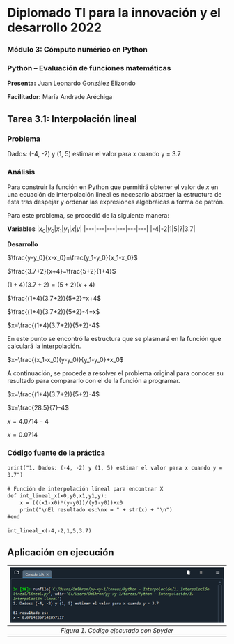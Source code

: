 ﻿# Diplomado TI para la innovación y el desarrollo 2022

### Módulo 3: Cómputo numérico en Python
### Python – Evaluación de funciones matemáticas

**Presenta:**
Juan Leonardo González Elizondo

**Facilitador:**
María Andrade Aréchiga

## Tarea 3.1: Interpolación lineal

### Problema
Dados: (-4, -2) y (1, 5) estimar el valor para x cuando y = 3.7

### Análisis
Para construir la función en Python que permitirá obtener el valor  de $x$ en una ecuación de interpolación lineal es necesario abstraer la estructura de ésta tras despejar y ordenar las expresiones algebráicas a forma de patrón.

Para este problema, se procedió de la siguiente manera:

**Variables**
|$x_0$|$y_0$|$x_1$|$y_1$|$x$|$y$|
|---|---|---|---|---|---|
|-4|-2|1|5|?|3.7|


**Desarrollo**

$\frac{y-y_0}{x-x_0}=\frac{y_1-y_0}{x_1-x_0}$

$\frac{3.7+2}{x+4}=\frac{5+2}{1+4}$

$(1+4)(3.7+2)=(5+2)(x+4)$

$\frac{(1+4)(3.7+2)}{5+2}=x+4$

$\frac{(1+4)(3.7+2)}{5+2}-4=x$

$x=\frac{(1+4)(3.7+2)}{5+2}-4$

En este punto se encontró la estructura que se plasmará en la función que calculará la interpolación.

$x=\frac{(x_1-x_0)(y-y_0)}{y_1-y_0}+x_0$

A continuación, se procede a resolver el problema original para conocer su resultado para compararlo con el de la función a programar.

$x=\frac{(1+4)(3.7+2)}{5+2}-4$

$x=\frac{28.5}{7}-4$

$x=4.0714-4$

$x=0.0714$

### Código fuente de la práctica
~~~
print("1. Dados: (-4, -2) y (1, 5) estimar el valor para x cuando y = 3.7")

# Función de interpolación lineal para encontrar X
def int_lineal_x(x0,y0,x1,y1,y):
    x = (((x1-x0)*(y-y0))/(y1-y0))+x0
    print("\nEl resultado es:\nx = " + str(x) + "\n")
#end

int_lineal_x(-4,-2,1,5,3.7)
~~~

## Aplicación en ejecución

|![](3.1.png)|
| :-: |
|*Figura 1. Código ejecutado con Spyder*|